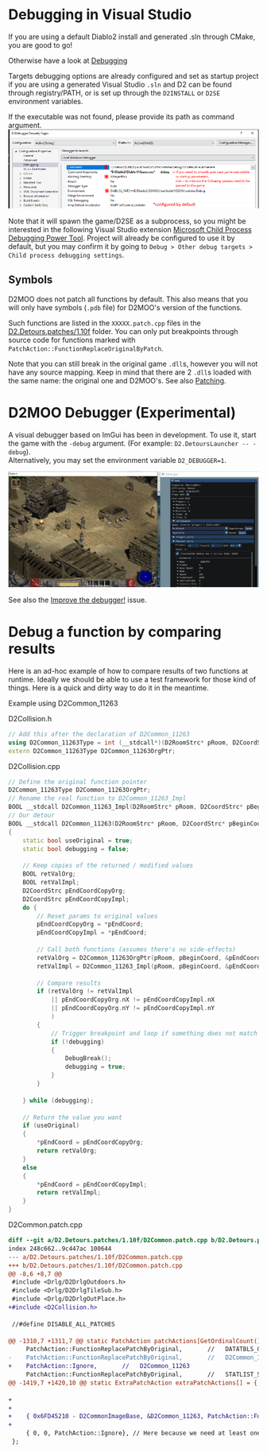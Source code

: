 
# Debugging in Visual Studio

If you are using a default Diablo2 install and generated .sln through CMake, you are good to go!

Otherwise have a look at [Debugging](Debugging.md)

Targets debugging options are already configured and set as startup project if you are using a generated Visual Studio `.sln` and D2 can be found through registry/PATH, or is set up through the `D2INSTALL` or `D2SE` environment variables. 

If the executable was not found, please provide its path as command argument.
![Example of debugging properties](assets/img/Debugging%20properties.png)


Note that it will spawn the game/D2SE as a subprocess, so you might be interested in the following Visual Studio extension [Microsoft Child Process Debugging Power Tool](https://marketplace.visualstudio.com/items?itemName=vsdbgplat.MicrosoftChildProcessDebuggingPowerTool).
Project will already be configured to use it by default, but you may confirm it by going to `Debug > Other debug targets > Child process debugging settings`.

## Symbols

D2MOO does not patch all functions by default. This also means that you will only have symbols (`.pdb` file) for D2MOO's version of the functions.

Such functions are listed in the `XXXXX.patch.cpp` files in the [D2.Detours.patches/1.10f](D2.Detours.patches/1.10f) folder. You can only put breakpoints through source code for functions marked with `PatchAction::FunctionReplaceOriginalByPatch`.

Note that you can still break in the original game `.dll`s, however you will not have any source mapping. Keep in mind that there are 2 `.dll`s loaded with the same name: the original one and D2MOO's. See also [Patching](Patching.md).

# D2MOO Debugger (Experimental)

A visual debugger based on ImGui has been in development.
To use it, start the game with the `-debug` argument. (For example: `D2.DetoursLauncher -- -debug`).  
Alternatively, you may set the environment variable `D2_DEBUGGER=1`.

![D2Moo Debugger](assets/img/D2MooDebugger.png)

See also the [Improve the debugger!](https://github.com/ThePhrozenKeep/D2MOO/issues/113) issue.


# Debug a function by comparing results

Here is an ad-hoc example of how to compare results of two functions at runtime.
Ideally we should be able to use a test framework for those kind of things. Here is a quick and dirty way to do it in the meantime.

Example using D2Common_11263

D2Collision.h 

```cpp
// Add this after the declaration of D2Common_11263
using D2Common_11263Type = int (__stdcall*)(D2RoomStrc* pRoom, D2CoordStrc* pBeginCoord, D2CoordStrc* pEndCoord, uint16_t nMask);
extern D2Common_11263Type D2Common_11263OrgPtr;
```

D2Collision.cpp

```cpp
// Define the original function pointer
D2Common_11263Type D2Common_11263OrgPtr;
// Rename the real function to D2Common_11263_Impl
BOOL __stdcall D2Common_11263_Impl(D2RoomStrc* pRoom, D2CoordStrc* pBeginCoord, D2CoordStrc* pEndCoord, uint16_t nCollisionType);
// Our detour
BOOL __stdcall D2Common_11263(D2RoomStrc* pRoom, D2CoordStrc* pBeginCoord, D2CoordStrc* pEndCoord, uint16_t nCollisionType)
{
	static bool useOriginal = true;
	static bool debugging = false;
    
    // Keep copies of the returned / modified values
	BOOL retValOrg;
	BOOL retValImpl;
    D2CoordStrc pEndCoordCopyOrg;
    D2CoordStrc pEndCoordCopyImpl;
	do {
        // Reset params to original values
        pEndCoordCopyOrg = *pEndCoord;
        pEndCoordCopyImpl = *pEndCoord;
        
        // Call both functions (assumes there's no side-effects)
		retValOrg = D2Common_11263OrgPtr(pRoom, pBeginCoord, &pEndCoordCopyOrg, nCollisionType);
		retValImpl = D2Common_11263_Impl(pRoom, pBeginCoord, &pEndCoordCopyImpl, nCollisionType);

        // Compare results
		if (retValOrg != retValImpl
			|| pEndCoordCopyOrg.nX != pEndCoordCopyImpl.nX
			|| pEndCoordCopyOrg.nY != pEndCoordCopyImpl.nY
			)
		{
            // Trigger breakpoint and loop if something does not match
			if (!debugging)
			{
				DebugBreak();
				debugging = true;
			}
		}

	} while (debugging);

    // Return the value you want
	if (useOriginal)
	{
		*pEndCoord = pEndCoordCopyOrg;
		return retValOrg;
	}
	else
	{
		*pEndCoord = pEndCoordCopyImpl;
		return retValImpl;
	}
}


```

D2Common.patch.cpp

```diff
diff --git a/D2.Detours.patches/1.10f/D2Common.patch.cpp b/D2.Detours.patches/1.10f/D2Common.patch.cpp
index 248c662..9c447ac 100644
--- a/D2.Detours.patches/1.10f/D2Common.patch.cpp
+++ b/D2.Detours.patches/1.10f/D2Common.patch.cpp
@@ -8,6 +8,7 @@
 #include <Drlg/D2DrlgOutdoors.h>
 #include <Drlg/D2DrlgTileSub.h>
 #include <Drlg/D2DrlgOutPlace.h>
+#include <D2Collision.h>

 //#define DISABLE_ALL_PATCHES

@@ -1310,7 +1311,7 @@ static PatchAction patchActions[GetOrdinalCount()] = {
     PatchAction::FunctionReplacePatchByOriginal,       //   DATATBLS_GetMonSeqTableRecord                                       @11262
-    PatchAction::FunctionReplacePatchByOriginal,       //   D2Common_11263                                                      @11263
+    PatchAction::Ignore,       //   D2Common_11263                                                      @11263
     PatchAction::FunctionReplacePatchByOriginal,       //   STATLIST_SetSkillId                                                 @11264
@@ -1419,7 +1420,10 @@ static ExtraPatchAction extraPatchActions[] = {

+
+
+    { 0x6FD45210 - D2CommonImageBase, &D2Common_11263, PatchAction::FunctionReplaceOriginalByPatch, &D2Common_11263OrgPtr},
+
     { 0, 0, PatchAction::Ignore}, // Here because we need at least one element in the array
 };
```